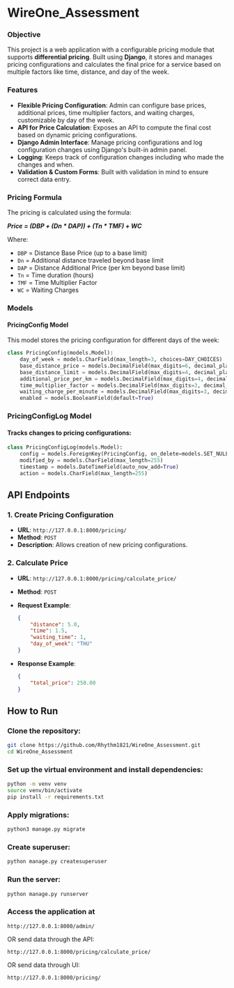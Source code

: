 # WireOne_Assessment


### Objective

This project is a web application with a configurable pricing module that supports **differential pricing**. Built using **Django**, it stores and manages pricing configurations and calculates the final price for a service based on multiple factors like time, distance, and day of the week.

### Features

- **Flexible Pricing Configuration**: Admin can configure base prices, additional prices, time multiplier factors, and waiting charges, customizable by day of the week.
- **API for Price Calculation**: Exposes an API to compute the final cost based on dynamic pricing configurations.
- **Django Admin Interface**: Manage pricing configurations and log configuration changes using Django's built-in admin panel.
- **Logging**: Keeps track of configuration changes including who made the changes and when.
- **Validation & Custom Forms**: Built with validation in mind to ensure correct data entry.

### Pricing Formula

The pricing is calculated using the formula:

***Price = (DBP + (Dn * DAP)) + (Tn * TMF) + WC***

Where:
- `DBP` = Distance Base Price (up to a base limit)
- `Dn` = Additional distance traveled beyond base limit
- `DAP` = Distance Additional Price (per km beyond base limit)
- `Tn` = Time duration (hours)
- `TMF` = Time Multiplier Factor
- `WC` = Waiting Charges

### Models

#### PricingConfig Model
This model stores the pricing configuration for different days of the week:

```python
class PricingConfig(models.Model):
    day_of_week = models.CharField(max_length=3, choices=DAY_CHOICES)
    base_distance_price = models.DecimalField(max_digits=6, decimal_places=2)
    base_distance_limit = models.DecimalField(max_digits=4, decimal_places=1)
    additional_price_per_km = models.DecimalField(max_digits=4, decimal_places=2)
    time_multiplier_factor = models.DecimalField(max_digits=3, decimal_places=2)
    waiting_charge_per_minute = models.DecimalField(max_digits=3, decimal_places=2)
    enabled = models.BooleanField(default=True)
```

### PricingConfigLog Model
#### Tracks changes to pricing configurations:

```python
class PricingConfigLog(models.Model):
    config = models.ForeignKey(PricingConfig, on_delete=models.SET_NULL, null=True)
    modified_by = models.CharField(max_length=255)
    timestamp = models.DateTimeField(auto_now_add=True)
    action = models.CharField(max_length=255)
```

## API Endpoints

### 1. Create Pricing Configuration

- **URL**: `http://127.0.0.1:8000/pricing/`
- **Method**: `POST`
- **Description**: Allows creation of new pricing configurations.

### 2. Calculate Price

- **URL**: `http://127.0.0.1:8000/pricing/calculate_price/`
- **Method**: `POST`
- **Request Example**:

  ```json
  {
      "distance": 5.0,
      "time": 1.5,
      "waiting_time": 1,
      "day_of_week": "THU"
  }

- **Response Example**:

    ```json
    {
        "total_price": 250.00
    }
    ```

## How to Run
### Clone the repository:

```bash
git clone https://github.com/Rhythm1821/WireOne_Assessment.git
cd WireOne_Assessment
```

### Set up the virtual environment and install dependencies:

```bash
python -m venv venv
source venv/bin/activate
pip install -r requirements.txt
```


### Apply migrations:

```bash
python3 manage.py migrate
```
### Create superuser:

```bash
python manage.py createsuperuser
```

### Run the server:

```bash
python manage.py runserver
```

### Access the application at 

```http://127.0.0.1:8000/admin/```

OR send data through the API:

```http://127.0.0.1:8000/pricing/calculate_price/```

OR send data through UI:

```http://127.0.0.1:8000/pricing/```
